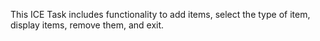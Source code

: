 This ICE Task includes functionality to add items, select the type of item, display items, remove them, and exit.
